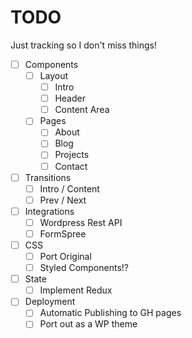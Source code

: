 # TODO
Just tracking so I don't miss things!

- [ ] Components
  - [ ] Layout
    - [ ] Intro
    - [ ] Header
    - [ ] Content Area
  - [ ] Pages
    - [ ] About
    - [ ] Blog
    - [ ] Projects
    - [ ] Contact
- [ ] Transitions
  - [ ] Intro / Content
  - [ ] Prev / Next
- [ ] Integrations
  - [ ] Wordpress Rest API
  - [ ] FormSpree
- [ ] CSS
  - [ ] Port Original
  - [ ] Styled Components!?
- [ ] State
  - [ ] Implement Redux
- [ ] Deployment
  - [ ] Automatic Publishing to GH pages
  - [ ] Port out as a WP theme